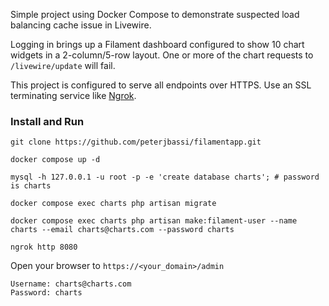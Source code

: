 Simple project using Docker Compose to demonstrate suspected load balancing cache issue in Livewire.

Logging in brings up a Filament dashboard configured to show 10 chart widgets in a 2-column/5-row layout. One or more of the chart requests to `/livewire/update` will fail.

This project is configured to serve all endpoints over HTTPS. Use an SSL terminating service like [Ngrok](https://ngrok.com).




### Install and Run

```
git clone https://github.com/peterjbassi/filamentapp.git
```
```
docker compose up -d
```
```
mysql -h 127.0.0.1 -u root -p -e 'create database charts'; # password is charts
```
```
docker compose exec charts php artisan migrate  
```
```
docker compose exec charts php artisan make:filament-user --name charts --email charts@charts.com --password charts
```
```
ngrok http 8080
```
Open your browser to `https://<your_domain>/admin`

    Username: charts@charts.com
    Password: charts